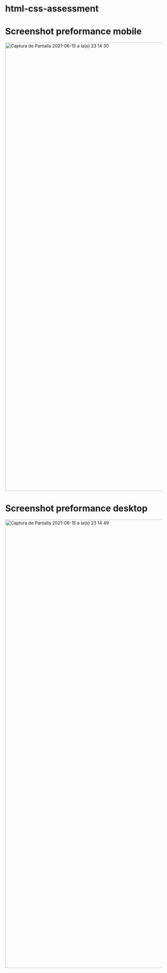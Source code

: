 # html-css-assessment
# Screenshot preformance mobile
<img width="1440" alt="Captura de Pantalla 2021-06-15 a la(s) 23 14 30" src="https://user-images.githubusercontent.com/19623580/122152650-98f65f80-ce2f-11eb-9818-4385cc809792.png">

# Screenshot preformance desktop
<img width="1440" alt="Captura de Pantalla 2021-06-15 a la(s) 23 14 49" src="https://user-images.githubusercontent.com/19623580/122152685-a4e22180-ce2f-11eb-848f-f82ce28bc03e.png">
